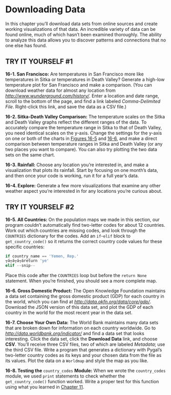 # Downloading Data

In this chapter you’ll download data sets from online sources and create
working visualizations of that data. An incredible variety of data can
be found online, much of which hasn’t been examined thoroughly. The
ability to analyze this data allows you to discover patterns and
connections that no one else has found.




<span id="page_362"></span>
## TRY IT YOURSELF #1

<span id="ch16exe1"></span>**16-1. San Francisco:** Are temperatures in
San Francisco more like temperatures in Sitka or temperatures in Death
Valley? Generate a high-low temperature plot for San Francisco and make
a comparison. (You can download weather data for almost any location
from *<http://www.wunderground.com/history/>*. Enter a location and date
range, scroll to the bottom of the page, and find a link labeled
*Comma-Delimited File*. Right-click this link, and save the data as a
CSV file.)

<span id="ch16exe2"></span>**16-2. Sitka-Death Valley Comparison:** The
temperature scales on the Sitka and Death Valley graphs reflect the
different ranges of the data. To accurately compare the temperature
range in Sitka to that of Death Valley, you need identical scales on the
y-axis. Change the settings for the y-axis on one or both of the charts
in [Figures 16-5](../../../pcc_2e/tree/master/chapter_16/README.md#ch16fig5) and [16-6](../../../pcc_2e/tree/master/chapter_16/README.md#ch16fig6),
and make a direct comparison between temperature ranges in Sitka and
Death Valley (or any two places you want to compare). You can also try
plotting the two data sets on the same chart.

<span id="ch16exe3"></span>**16-3. Rainfall:** Choose any location
you&rsquo;re interested in, and make a visualization that plots its rainfall.
Start by focusing on one month&rsquo;s data, and then once your code is
working, run it for a full year&rsquo;s data.

<span id="ch16exe4"></span>**16-4. Explore:** Generate a few more
visualizations that examine any other weather aspect you&rsquo;re interested
in for any locations you&rsquo;re curious about.



<span id="page_375"></span>
## TRY IT YOURSELF #2

<span id="ch16exe5"></span>**16-5. All Countries:** On the population
maps we made in this section, our program couldn&rsquo;t automatically find
two-letter codes for about 12 countries. Work out which countries are
missing codes, and look through the `COUNTRIES` dictionary for the
codes. Add an `if`-`elif` block to `get_country_code()` so it returns
the correct country code values for these specific countries:

``` python
if country_name == 'Yemen, Rep.'
┬á┬á┬á┬áreturn 'ye'
elif --snip--
```

Place this code after the `COUNTRIES` loop but before the `return None`
statement. When you&rsquo;re finished, you should see a more complete map.

<span id="ch16exe6"></span>**16-6. Gross Domestic Product:** The Open
Knowledge Foundation maintains a data set containing the gross domestic
product (GDP) for each country in the world, which you can find at
*<http://data.okfn.org/data/core/gdp/>*. Download the JSON version of
this data set, and plot the GDP of each country in the world for the
most recent year in the data set.

<span id="ch16exe7"></span>**16-7. Choose Your Own Data:** The World
Bank maintains many data sets that are broken down for information on
each country worldwide. Go to *<http://data.worldbank.org/indicator/>*
and find a data set that looks interesting. Click the data set, click
the **Download Data** link, and choose **CSV**. You&rsquo;ll receive three CSV
files, two of which are labeled *Metadata*; use the third CSV file.
Write a program that generates a dictionary with Pygal&rsquo;s two-letter
country codes as its keys and your chosen data from the file as its
values. Plot the data on a `Worldmap` and style the map as you like.

<span id="ch16exe8"></span>**16-8. Testing the** `country_codes`
**Module:** When we wrote the `country_codes` module, we used `print`
statements to check whether the `get_country_code()` function worked.
Write a proper test for this function using what you learned in [Chapter
11](../../../pcc_2e/tree/master/chapter_11/README.md#ch11).

